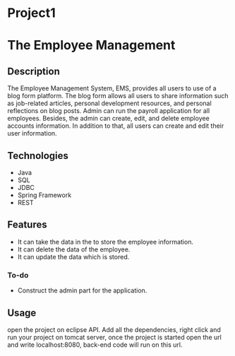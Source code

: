 # Project1


# The Employee Management

## Description
The Employee Management System, EMS, provides all users to use of a blog form platform. The blog form allows all users to share information such as job-related articles, personal development resources, and personal reflections on blog posts. Admin can run the payroll application for all employees. Besides, the admin can create, edit, and delete employee accounts information. In addition to that, all users can create and edit their user information.

## Technologies
* Java
* SQL
* JDBC
* Spring Framework
* REST

## Features
* It can take the data in the to store the employee information.
* It can delete the data of the employee.
* It can update the data which is stored.
### To-do
* Construct the admin part for the application.

## Usage
open the project on eclipse API. Add all the dependencies, right click and run your project on tomcat server, once the project is started open the url and write localhost:8080, back-end code will run on this url.
